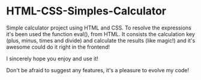 # HTML-CSS-Simples-Calculator
Simple calculator project using HTML and CSS.
To resolve the expressions it's been used the function eval(), from HTML. It consists the calculation key (plus, minus, times and divide) and calculate the results (like magic!) and it's awesome could do it right in the frontend!

I sincerely hope you enjoy and use it!

Don't be afraid to suggest any features, it's a pleasure to evolve my code!
